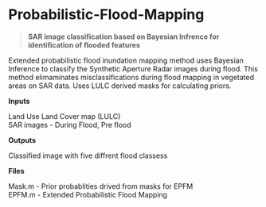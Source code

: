 # Probabilistic-Flood-Mapping
> **SAR image classification based on Bayesian Infrence for identification of flooded features**


Extended probabilistic flood inundation mapping method uses Bayesian Inference to classify the Synthetic Aperture Radar images during flood.
This method elimaminates misclassifications during flood mapping in vegetated areas on SAR data. 
Uses LULC derived masks for calculating priors.

**Inputs**

Land Use Land Cover map (LULC)   
SAR images - During Flood, Pre flood

**Outputs**

Classified image with five diffrent flood classess 
	
**Files**

Mask.m - Prior probablities drived from masks for EPFM  
EPFM.m - Extended Probabilistic Flood Mapping 
